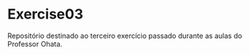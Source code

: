 # Exercise03
Repositório destinado ao terceiro exercício passado durante as aulas do Professor Ohata.
